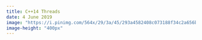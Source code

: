 ```yaml
---
title: C++14 Threads
date: 4 June 2019
image: "https://i.pinimg.com/564x/29/3a/45/293a4582408c073188f34c2a656b4d3e.jpg"
image-height: "400px"
---
```


<script src="https://gist.github.com/walchko/9b741a06630ced60112fcc3d8cf34f76.js"></script>

